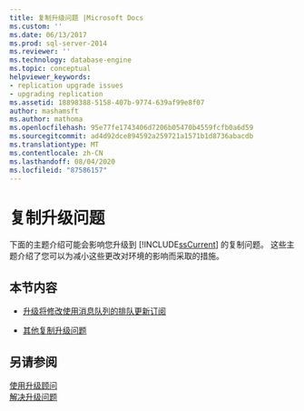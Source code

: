 ```yaml
---
title: 复制升级问题 |Microsoft Docs
ms.custom: ''
ms.date: 06/13/2017
ms.prod: sql-server-2014
ms.reviewer: ''
ms.technology: database-engine
ms.topic: conceptual
helpviewer_keywords:
- replication upgrade issues
- upgrading replication
ms.assetid: 18898388-5158-407b-9774-639af99e8f07
author: mashamsft
ms.author: mathoma
ms.openlocfilehash: 95e77fe1743406d7206b05470b4559fcfb0a6d59
ms.sourcegitcommit: ad4d92dce894592a259721a1571b1d8736abacdb
ms.translationtype: MT
ms.contentlocale: zh-CN
ms.lasthandoff: 08/04/2020
ms.locfileid: "87586157"
---
```

# <a name="replication-upgrade-issues"></a>复制升级问题
  下面的主题介绍可能会影响您升级到 [!INCLUDE[ssCurrent](../../includes/sscurrent-md.md)] 的复制问题。 这些主题介绍了您可以为减小这些更改对环境的影响而采取的措施。  
  
## <a name="in-this-section"></a>本节内容  
  
-   [升级将修改使用消息队列的排队更新订阅](../../../2014/sql-server/install/upgrading-will-modify-queued-updating-subscriptions-that-use-message-queuing.md)  
  
-   [其他复制升级问题](../../../2014/sql-server/install/other-replication-upgrade-issues.md)  
  
## <a name="see-also"></a>另请参阅  
 [使用升级顾问](../../../2014/sql-server/install/working-with-upgrade-advisor.md)   
 [解决升级问题](../../../2014/sql-server/install/resolving-upgrade-issues.md)  
  
  

